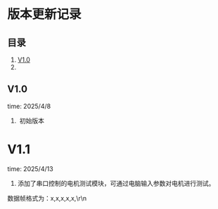 # 版本更新记录

## 目录

1. [ V1.0 ](##V1.0)
2. 

## V1.0

time: 2025/4/8

1. ​	初始版本

# V1.1

time: 2025/4/13

1. 添加了串口控制的电机测试模块，可通过电脑输入参数对电机进行测试。

数据帧格式为：x,x,x,x,x,\r\n

